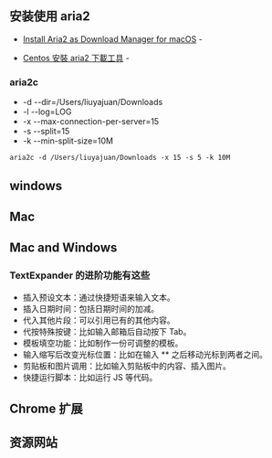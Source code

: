 ## 安装使用 aria2

- [Install Aria2 as Download Manager for macOS](https://redplus.me/post/install-aria2-as-download-manager-for-macos/) -

- [Centos 安裝 aria2 下載工具](https://eric0703.pentaxfans.net/2929) -

### aria2c

- -d --dir=/Users/liuyajuan/Downloads
- -l --log=LOG
- -x --max-connection-per-server=15
- -s --split=15
- -k --min-split-size=10M

`aria2c -d /Users/liuyajuan/Downloads -x 15 -s 5 -k 10M`

## windows

## Mac

## Mac and Windows

### TextExpander 的进阶功能有这些

- 插入预设文本：通过快捷短语来输入文本。
- 插入日期时间：包括日期时间的加减。
- 代入其他片段：可以引用已有的其他内容。
- 代按特殊按键：比如输入邮箱后自动按下 Tab。
- 模板填空功能：比如制作一份可调整的模板。
- 输入缩写后改变光标位置：比如在输入 \*\* 之后移动光标到两者之间。
- 剪贴板和图片调用：比如输入剪贴板中的内容、插入图片。
- 快捷运行脚本：比如运行 JS 等代码。

## Chrome 扩展

## 资源网站
